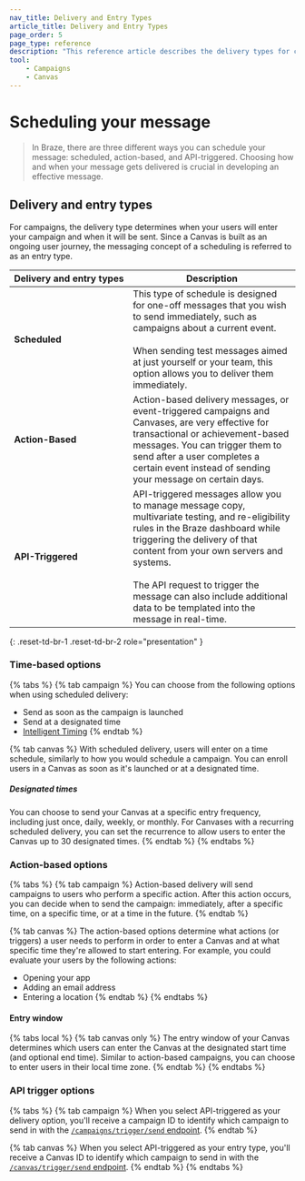 ```yaml
---
nav_title: Delivery and Entry Types
article_title: Delivery and Entry Types
page_order: 5
page_type: reference
description: "This reference article describes the delivery types for campaigns, entry types for Canvases, and the time-based features when setting up a campaign or Canvas."
tool:
    - Campaigns
    - Canvas
---
```


# Scheduling your message

> In Braze, there are three different ways you can schedule your message: scheduled, action-based, and API-triggered. Choosing how and when your message gets delivered is crucial in developing an effective message. 

## Delivery and entry types

For campaigns, the delivery type determines when your users will enter your campaign and when it will be sent. Since a Canvas is built as an ongoing user journey, the messaging concept of a scheduling is referred to as an entry type.

| Delivery<nobr> and entry types | Description                                                                                                                                                                                                                                                                                                                                      |
|---------------------|--------------------------------------------------------------------------------------------------------------------------------------------------------------------------------------------------------------------------------------------------------------------------------------------------------------------------------------------------|
| **Scheduled**       | This type of schedule is designed for one-off messages that you wish to send immediately, such as campaigns about a current event. <br><br>When sending test messages aimed at just yourself or your team, this option allows you to deliver them immediately.                                                                                   |
| **Action-Based**    | Action-based delivery messages, or event-triggered campaigns and Canvases, are very effective for transactional or achievement-based messages. You can trigger them to send after a user completes a certain event instead of sending your message on certain days.                                                                                           |
| **API-Triggered**   | API-triggered messages allow you to manage message copy, multivariate testing, and re-eligibility rules in the Braze dashboard while triggering the delivery of that content from your own servers and systems. <br><br>The API request to trigger the message can also include additional data to be templated into the message in real-time. |
{: .reset-td-br-1 .reset-td-br-2 role="presentation" }

### Time-based options

{% tabs %}
{% tab campaign %}
You can choose from the following options when using scheduled delivery:

- Send as soon as the campaign is launched
- Send at a designated time
- [Intelligent Timing]({{site.baseurl}}/user_guide/brazeai/intelligence/intelligent_timing/)
{% endtab %}

{% tab canvas %}
With scheduled delivery, users will enter on a time schedule, similarly to how you would schedule a campaign. You can enroll users in a Canvas as soon as it's launched or at a designated time.

##### Designated times

You can choose to send your Canvas at a specific entry frequency, including just once, daily, weekly, or monthly. For Canvases with a recurring scheduled delivery, you can set the recurrence to allow users to enter the Canvas up to 30 designated times.
{% endtab %}
{% endtabs %}

### Action-based options

{% tabs %}
{% tab campaign %}
Action-based delivery will send campaigns to users who perform a specific action. After this action occurs, you can decide when to send the campaign: immediately, after a specific time, on a specific time, or at a time in the future.
{% endtab %}

{% tab canvas %}
The action-based options determine what actions (or triggers) a user needs to perform in order to enter a Canvas and at what specific time they're allowed to start entering. For example, you could evaluate your users by the following actions:

- Opening your app
- Adding an email address
- Entering a location
{% endtab %}
{% endtabs %}

#### Entry window

{% tabs local %}
{% tab canvas only %}
The entry window of your Canvas determines which users can enter the Canvas at the designated start time (and optional end time). Similar to action-based campaigns, you can choose to enter users in their local time zone.
{% endtab %}
{% endtabs %}

### API trigger options

{% tabs %}
{% tab campaign %}
When you select API-triggered as your delivery option, you'll receive a campaign ID to identify which campaign to send in with the [`/campaigns/trigger/send` endpoint]({{site.baseurl}}/api/endpoints/messaging/send_messages/post_send_triggered_campaigns/#prerequisites). 
{% endtab %}

{% tab canvas %}
When you select API-triggered as your entry type, you'll receive a Canvas ID to identify which campaign to send in with the [`/canvas/trigger/send` endpoint]({{site.baseurl}}/api/endpoints/messaging/send_messages/post_send_triggered_canvases).
{% endtab %}
{% endtabs %}
